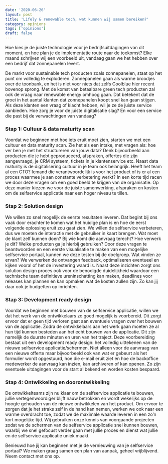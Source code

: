 ```yaml
---
date: '2020-06-26'
layout: post
title: 'Lifely & renewable tech, wat kunnen wij samen bereiken?'
category: opinions
tags: ['opinions']
draft: false
---
```


Hoe kies je de juiste technologie voor je bedrijfsuitdagingen van dit moment, en hoe plan je de implementatie route naar de toekomst? Elke maand schrijven wij een voorbeeld uit, vandaag gaan we het hebben over een bedrijf dat zonnepanelen levert.

De markt voor sustainable tech producten zoals zonnepanelen, staat op het punt om volledig te exploderen. Zonnepanelen gaan als warme broodjes over de toonbank, en het is niet voor niets dat zelfs Coolblue hier recent bovenop sprong. Met de komst van betaalbare green tech producten zal ook de vraag naar renewable energy omhoog gaan. Dat betekent dat de groei in het aantal klanten dat zonnepanelen koopt snel kan gaan stijgen. Als deze klanten een vraag of klacht hebben, wil je ze de juiste service aanbieden. Hoe zorg je voor de juiste digitalisatie slag? En voor een service die past bij de verwachtingen van vandaag?

### Stap 1: Cultuur & data maturity scan

Voordat we beginnen met hoe iets eruit moet zien, starten we met een cultuur en data maturity scan. Zie het als een intake, met vragen als: hoe ver ben je met het structureren van jouw data? Denk bijvoorbeeld aan producten die je hebt geproduceerd, afspraken, offertes die zijn aangevraagd, je CRM systeem, tickets in je klantenservice etc. Naast data maturity is de digitalisering cultuur in je team ook belangrijk. Heeft het team al een CTO? Iemand die verantwoordelijk is voor het product of is er al een proces waarmee je aan constante verbetering werkt? In een korte tijd racen we door deze vragen om een goed beeld te krijgen van de organisatie. Op deze manier kiezen we voor de juiste samenwerking, afspraken en kosten om de selfservice applicatie naar een hoger niveau te tillen.

### Stap 2: Solution design

We willen zo snel mogelijk de eerste resultaten leveren. Dat begint bij ons vaak door erachter te komen wat het huidige plan is en hoe de eerst volgende oplossing eruit zou gaat zien. We willen de selfservice verbeteren, dus we moeten de interactie met de gebruiker in kaart brengen. Wat moet de klant zelf kunnen doen? Bij wie komt die aanvraag terecht? Hoe verwerk je dit? Welke producten ga je hierbij gebruiken? Door deze vragen te beantwoorden en een eerste visualisatie te maken van een mogelijke selfservice portaal, kunnen we deze testen bij de doelgroep. Wat vinden ze ervan? We verwerken de ontvangen feedback, optimaliseren eventueel en kijken vooral of het de investering waard is. Naast deze inzichten zorgt ons solution design proces ook voor de benodigde duidelijkheid waardoor een technische team definitieve ureninschatting kan maken, deadlines voor releases kan plannen en kan opmaken wat de kosten zullen zijn. Zo kan jij daar ook je budgetten op inrichten.

### Stap 3: Development ready design

Voordat we beginnen met bouwen van de selfservice applicatie, willen we dat het werk van de ontwikkelaars zo goed mogelijk is voorbereid. Dit zorgt ervoor dat er geen tijd verloren gaat aan eventuele vragen over het bouwen van de applicatie. Zodra de ontwikkelaars aan het werk gaan moeten ze al hun tijd kunnen besteden aan het echt bouwen van de applicatie. Dit zijn namelijk de duurste minuten en uren van het traject. Deze voorbereiding bestaat uit een development ready design: het volledig uittekenen van de nieuwe selfservice applicatie/schermen. Niet alleen voor de aanvraag van een nieuwe offerte maar bijvoorbeeld ook van wat er gebeurt als het formulier wordt opgestuurd, hoe die e-mail eruit ziet én hoe de backoffice medewerker de aanvraag kan inzien, kan archiveren of kan openen. Zo zijn eventuele uitdagingen voor de start al bekend en worden kosten bespaard.

### Stap 4: Ontwikkeling en doorontwikkeling

De ontwikkelteams zijn nu klaar om de selfservice applicatie te bouwen, jullie vertegenwoordiger blijft nauw betrokken en wordt wekelijks op de hoogte gehouden van de nieuwe ontwikkelen van het product. Om ervoor te zorgen dat je het straks zelf in de hand kan nemen, werken we ook naar een warme overdracht toe, zodat we de maximale waarde leveren in een zo’n kort mogelijke tijd. Wij gebruiken onze kennis van voorgaande projecten zodat we de schermen van de selfservice applicatie snel kunnen bouwen, waarbij we snel gefocust verder gaan met jullie proces en dienst wat jullie en de selfservice applicatie uniek maakt.

Benieuwd hoe jij kan beginnen met je de vernieuwing van je selfservice portaal? We maken graag samen een plan van aanpak, geheel vrijblijvend. Neem contact met ons op.
